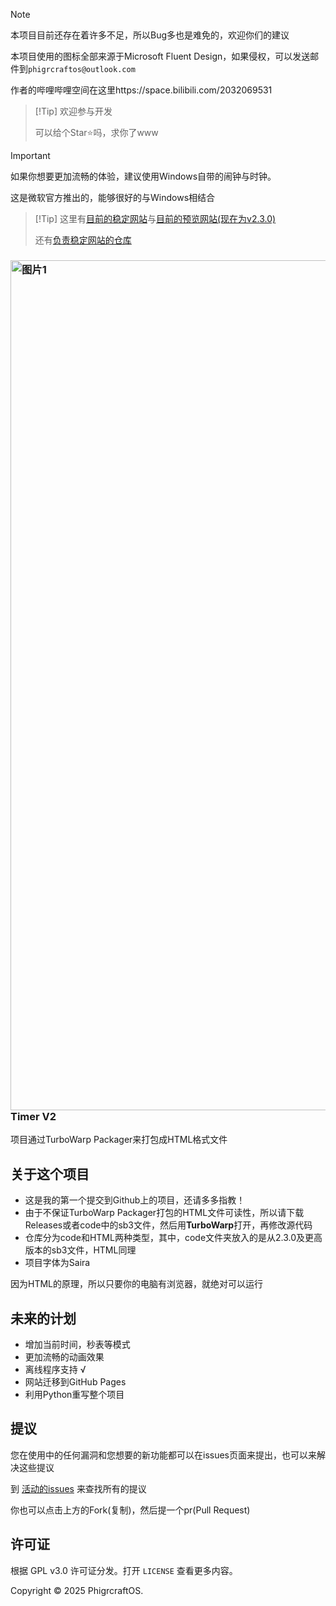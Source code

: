 > [!Note]
> 本项目目前还存在着许多不足，所以Bug多也是难免的，欢迎你们的建议
>
> 本项目使用的图标全部来源于Microsoft Fluent Design，如果侵权，可以发送邮件到`phigrcraftos@outlook.com`
>
> 作者的哔哩哔哩空间在这里https://space.bilibili.com/2032069531
>

>  [!Tip]
> 欢迎参与开发
>
> 可以给个Star⭐吗，求你了www

> [!IMPORTANT]
> 如果你想要更加流畅的体验，建议使用Windows自带的闹钟与时钟。
>
> 这是微软官方推出的，能够很好的与Windows相结合

>  [!Tip]
> 这里有[目前的稳定网站]( https://phigrcraftos.github.io/Timer-Web/)与[目前的预览网站(现在为v2.3.0)](https://timer-v2.pages.dev/)
>
> 还有[负责稳定网站的仓库](https://github.com/PhigrcraftOS/Timer-Web)
<h3>
    <img width="3181" height="1360" alt="图片1" src="https://github.com/user-attachments/assets/573accd7-36ba-4502-bbfe-08f296fbb162" />
    Timer V2
</h3>

项目通过TurboWarp Packager来打包成HTML格式文件
</div>

## 关于这个项目
* 这是我的第一个提交到Github上的项目，还请多多指教！
* 由于不保证TurboWarp Packager打包的HTML文件可读性，所以请下载Releases或者code中的sb3文件，然后用**TurboWarp**打开，再修改源代码
* 仓库分为code和HTML两种类型，其中，code文件夹放入的是从2.3.0及更高版本的sb3文件，HTML同理
* 项目字体为Saira

因为HTML的原理，所以只要你的电脑有浏览器，就绝对可以运行

## 未来的计划

* 增加当前时间，秒表等模式
* 更加流畅的动画效果
* 离线程序支持 √
* 网站迁移到GitHub Pages
* 利用Python重写整个项目

## 提议
您在使用中的任何漏洞和您想要的新功能都可以在issues页面来提出，也可以来解决这些提议

到 [活动的issues](https://github.com/PhigrcraftOS/Timer/issues) 来查找所有的提议

你也可以点击上方的Fork(复制)，然后提一个pr(Pull Request)

## 许可证

根据 GPL v3.0 许可证分发。打开 `LICENSE` 查看更多内容。

Copyright © 2025 PhigrcraftOS.
